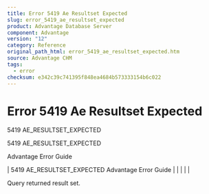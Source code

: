 ```yaml
---
title: Error 5419 Ae Resultset Expected
slug: error_5419_ae_resultset_expected
product: Advantage Database Server
component: Advantage
version: "12"
category: Reference
original_path_html: error_5419_ae_resultset_expected.htm
source: Advantage CHM
tags:
  - error
checksum: e342c39c741395f848ea4684b573333154b6c022
---
```


# Error 5419 Ae Resultset Expected

5419 AE\_RESULTSET\_EXPECTED

5419 AE\_RESULTSET\_EXPECTED

Advantage Error Guide

| 5419 AE\_RESULTSET\_EXPECTED  Advantage Error Guide |  |  |  |  |

Query returned result set.
